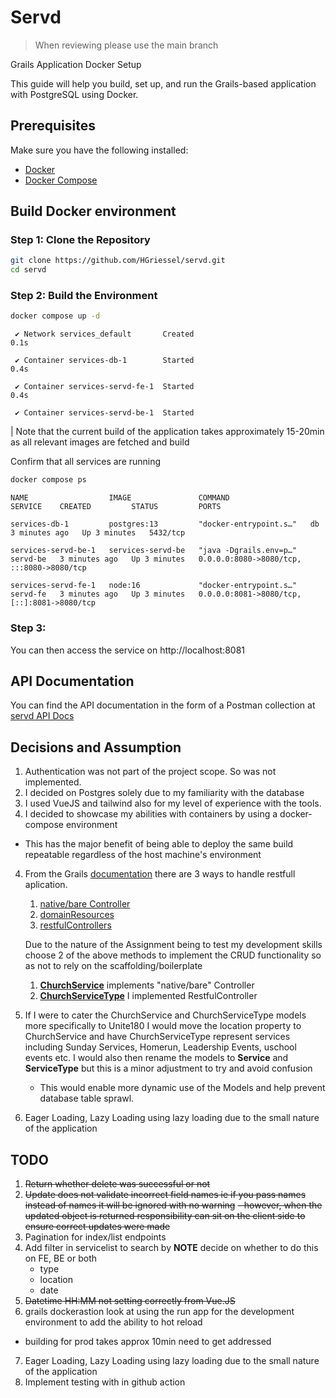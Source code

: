 # Servd

> When reviewing please use the main branch

Grails Application Docker Setup

This guide will help you build, set up, and run the Grails-based application with PostgreSQL using Docker.

## Prerequisites

Make sure you have the following installed:

- [Docker](https://docs.docker.com/get-docker/)
- [Docker Compose](https://docs.docker.com/compose/install/)

## Build Docker environment

### Step 1: Clone the Repository

```bash
git clone https://github.com/HGriessel/servd.git
cd servd

```

### Step 2: Build the Environment

```bash
docker compose up -d
```

```
 ✔ Network services_default       Created                                                                                                                                                                         0.1s
 
 ✔ Container services-db-1        Started                                                                                                                                                                         0.4s
 
 ✔ Container services-servd-fe-1  Started                                                                                                                                                                         0.4s
 
 ✔ Container services-servd-be-1  Started
```

| Note that the current build of the application takes approximately 15-20min as all relevant images are fetched and build

Confirm that all services are running

```bash
docker compose ps
```
```
NAME                  IMAGE               COMMAND                  SERVICE    CREATED         STATUS         PORTS

services-db-1         postgres:13         "docker-entrypoint.s…"   db         3 minutes ago   Up 3 minutes   5432/tcp

services-servd-be-1   services-servd-be   "java -Dgrails.env=p…"   servd-be   3 minutes ago   Up 3 minutes   0.0.0.0:8080->8080/tcp, :::8080->8080/tcp

services-servd-fe-1   node:16             "docker-entrypoint.s…"   servd-fe   3 minutes ago   Up 3 minutes   0.0.0.0:8081->8080/tcp, [::]:8081->8080/tcp
```

### Step 3:

You can then access the service on http://localhost:8081


## API Documentation 

You can find the API documentation in the form of a Postman collection at [servd API Docs](https://github.com/HGriessel/servd/tree/main/Postman)
## Decisions and Assumption

1. Authentication was not part of the project scope. So was not implemented.
2. I decided on Postgres solely due to my familiarity with the database
3. I used VueJS and tailwind also for my level of experience with the tools. 
4. I decided to showcase my abilities with containers by using a docker-compose environment
  - This has the major benefit of being able to deploy the same build repeatable regardless of the host machine's environment
4. From the Grails [documentation](https://grails.github.io/legacy-grails-doc/4.1.3/guide/) there are 3 ways to handle restfull aplication.
   1. [native/bare Controller](https://grails.github.io/legacy-grails-doc/4.1.3/guide/theWebLayer.html)
   2. [domainResources](https://grails.github.io/legacy-grails-doc/4.1.3/guide/REST.html#domainResources)
   3. [restfulControllers](https://grails.github.io/legacy-grails-doc/4.1.3/guide/REST.html#restfulControllers)
   
    Due to the nature of the Assignment being to test my development skills choose 2 of the above methods to implement the CRUD functionality so as not to rely on the scaffolding/boilerplate

    1. [**ChurchService**](https://github.com/HGriessel/servd/blob/main/grails-app/controllers/church/servd/services/ChurchServiceController.groovy)  implements "native/bare" Controller
    2. [**ChurchServiceType**](https://github.com/HGriessel/servd/blob/main/grails-app/controllers/church/servd/services/ChurchServiceTypeController.groovy) I implemented RestfulController

5. If I were to cater the ChurchService and ChurchServiceType models more specifically to Unite180 I would move the location property to ChurchService and have ChurchServiceType represent services including Sunday Services, Homerun, Leadership Events, uschool events etc.
   I would also then rename the models to **Service** and **ServiceType** but this is a minor adjustment to try and avoid confusion
   - This would enable more dynamic use of the Models and help prevent database table sprawl.
6. Eager Loading, Lazy Loading using lazy loading due to the small nature of the application


 

## TODO 
1. ~~Return whether delete was successful or not~~
2. ~~Update does not validate incorrect field names ie if you pass names instead of names it will be ignored with no warning~~
  ~~- however, when the updated object is returned responsibility can sit on the client side to ensure correct updates were made~~
4. Pagination for index/list endpoints
5. Add filter in servicelist to search by **NOTE** decide on whether to do this on FE, BE or both
   - type
   - location
   - date
8. ~~Datetime HH:MM not setting correctly from Vue.JS~~
9. grails dockerastion look at using the run app for the development environment to add the ability to hot reload 
  - building for prod takes approx 10min need to get addressed
7. Eager Loading, Lazy Loading using lazy loading due to the small nature of the application
8. Implement testing with in github action



